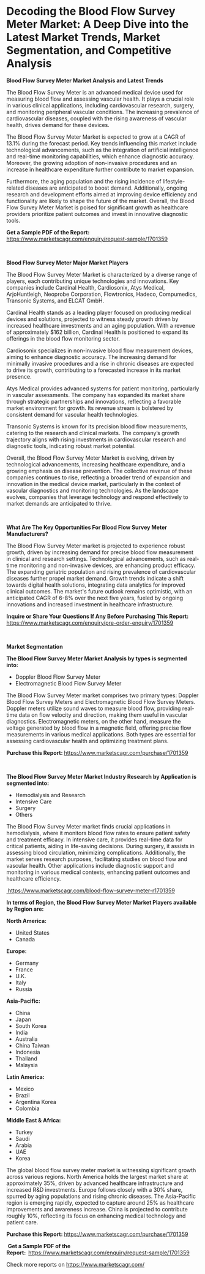 <p><h1>Decoding the Blood Flow Survey Meter Market: A Deep Dive into the Latest Market Trends, Market Segmentation, and Competitive Analysis</h1></p><p><strong>Blood Flow Survey Meter Market Analysis and Latest Trends</strong></p>
<p><p>The Blood Flow Survey Meter is an advanced medical device used for measuring blood flow and assessing vascular health. It plays a crucial role in various clinical applications, including cardiovascular research, surgery, and monitoring peripheral vascular conditions. The increasing prevalence of cardiovascular diseases, coupled with the rising awareness of vascular health, drives demand for these devices.</p><p>The Blood Flow Survey Meter Market is expected to grow at a CAGR of 13.1% during the forecast period. Key trends influencing this market include technological advancements, such as the integration of artificial intelligence and real-time monitoring capabilities, which enhance diagnostic accuracy. Moreover, the growing adoption of non-invasive procedures and an increase in healthcare expenditure further contribute to market expansion. </p><p>Furthermore, the aging population and the rising incidence of lifestyle-related diseases are anticipated to boost demand. Additionally, ongoing research and development efforts aimed at improving device efficiency and functionality are likely to shape the future of the market. Overall, the Blood Flow Survey Meter Market is poised for significant growth as healthcare providers prioritize patient outcomes and invest in innovative diagnostic tools.</p></p>
<p><strong>Get a Sample PDF of the Report:&nbsp;</strong> <a href="https://www.marketscagr.com/enquiry/request-sample/1701359?utm_campaign=1995&utm_medium=2&utm_source=Github&utm_content=ia&utm_term=09012025&utm_id=blood-flow-survey-meter">https://www.marketscagr.com/enquiry/request-sample/1701359</a></p>
<p>&nbsp;</p>
<p><strong>Blood Flow Survey Meter Major Market Players</strong></p>
<p><p>The Blood Flow Survey Meter Market is characterized by a diverse range of players, each contributing unique technologies and innovations. Key companies include Cardinal Health, Cardiosonix, Atys Medical, ArjoHuntleigh, Neoprobe Corporation, Flowtronics, Hadeco, Compumedics, Transonic Systems, and ELCAT GmbH.</p><p>Cardinal Health stands as a leading player focused on producing medical devices and solutions, projected to witness steady growth driven by increased healthcare investments and an aging population. With a revenue of approximately $162 billion, Cardinal Health is positioned to expand its offerings in the blood flow monitoring sector.</p><p>Cardiosonix specializes in non-invasive blood flow measurement devices, aiming to enhance diagnostic accuracy. The increasing demand for minimally invasive procedures and a rise in chronic diseases are expected to drive its growth, contributing to a forecasted increase in its market presence.</p><p>Atys Medical provides advanced systems for patient monitoring, particularly in vascular assessments. The company has expanded its market share through strategic partnerships and innovations, reflecting a favorable market environment for growth. Its revenue stream is bolstered by consistent demand for vascular health technologies.</p><p>Transonic Systems is known for its precision blood flow measurements, catering to the research and clinical markets. The company’s growth trajectory aligns with rising investments in cardiovascular research and diagnostic tools, indicating robust market potential.</p><p>Overall, the Blood Flow Survey Meter Market is evolving, driven by technological advancements, increasing healthcare expenditure, and a growing emphasis on disease prevention. The collective revenue of these companies continues to rise, reflecting a broader trend of expansion and innovation in the medical device market, particularly in the context of vascular diagnostics and monitoring technologies. As the landscape evolves, companies that leverage technology and respond effectively to market demands are anticipated to thrive.</p></p>
<p>&nbsp;</p>
<p><strong>What Are The Key Opportunities For Blood Flow Survey Meter Manufacturers?</strong></p>
<p><p>The Blood Flow Survey Meter market is projected to experience robust growth, driven by increasing demand for precise blood flow measurement in clinical and research settings. Technological advancements, such as real-time monitoring and non-invasive devices, are enhancing product efficacy. The expanding geriatric population and rising prevalence of cardiovascular diseases further propel market demand. Growth trends indicate a shift towards digital health solutions, integrating data analytics for improved clinical outcomes. The market's future outlook remains optimistic, with an anticipated CAGR of 6-8% over the next five years, fueled by ongoing innovations and increased investment in healthcare infrastructure.</p></p>
<p><strong>Inquire or Share Your Questions If Any Before Purchasing This Report:</strong> <a href="https://www.marketscagr.com/enquiry/pre-order-enquiry/1701359?utm_campaign=1995&utm_medium=2&utm_source=Github&utm_content=ia&utm_term=09012025&utm_id=blood-flow-survey-meter">https://www.marketscagr.com/enquiry/pre-order-enquiry/1701359</a></p>
<p>&nbsp;</p>
<p><strong>Market Segmentation</strong></p>
<p><strong>The Blood Flow Survey Meter Market Analysis by types is segmented into:</strong></p>
<p><ul><li>Doppler Blood Flow Survey Meter</li><li>Electromagnetic Blood Flow Survey Meter</li></ul></p>
<p><p>The Blood Flow Survey Meter market comprises two primary types: Doppler Blood Flow Survey Meters and Electromagnetic Blood Flow Survey Meters. Doppler meters utilize sound waves to measure blood flow, providing real-time data on flow velocity and direction, making them useful in vascular diagnostics. Electromagnetic meters, on the other hand, measure the voltage generated by blood flow in a magnetic field, offering precise flow measurements in various medical applications. Both types are essential for assessing cardiovascular health and optimizing treatment plans.</p></p>
<p><strong>Purchase this Report:&nbsp;</strong><a href="https://www.marketscagr.com/purchase/1701359?utm_campaign=1995&utm_medium=2&utm_source=Github&utm_content=ia&utm_term=09012025&utm_id=blood-flow-survey-meter">https://www.marketscagr.com/purchase/1701359</a></p>
<p>&nbsp;</p>
<p><strong>The Blood Flow Survey Meter Market Industry Research by Application is segmented into:</strong></p>
<p><ul><li>Hemodialysis and Research</li><li>Intensive Care</li><li>Surgery</li><li>Others</li></ul></p>
<p><p>The Blood Flow Survey Meter market finds crucial applications in hemodialysis, where it monitors blood flow rates to ensure patient safety and treatment efficacy. In intensive care, it provides real-time data for critical patients, aiding in life-saving decisions. During surgery, it assists in assessing blood circulation, minimizing complications. Additionally, the market serves research purposes, facilitating studies on blood flow and vascular health. Other applications include diagnostic support and monitoring in various medical contexts, enhancing patient outcomes and healthcare efficiency.</p></p>
<p><a href="https://www.marketscagr.com/blood-flow-survey-meter-r1701359?utm_campaign=1995&utm_medium=2&utm_source=Github&utm_content=ia&utm_term=09012025&utm_id=blood-flow-survey-meter">&nbsp;https://www.marketscagr.com/blood-flow-survey-meter-r1701359</a></p>
<p><strong>In terms of Region, the Blood Flow Survey Meter Market Players available by Region are:</strong></p>
<p>
    <p> <strong> North America: </strong>
        <ul>
            <li>United States</li>
            <li>Canada</li>
        </ul>
        </p> 
    <p> <strong> Europe: </strong>
        <ul>
            <li>Germany</li>
            <li>France</li>
            <li>U.K.</li>
            <li>Italy</li>
            <li>Russia</li>
        </ul>
        </p> 
    <p> <strong> Asia-Pacific: </strong>
        <ul>
            <li>China</li>
            <li>Japan</li>
            <li>South Korea</li>
            <li>India</li>
            <li>Australia</li>
            <li>China Taiwan</li>
            <li>Indonesia</li>
            <li>Thailand</li>
            <li>Malaysia</li>
        </ul>
        </p> 
    <p> <strong> Latin America: </strong>
        <ul>
            <li>Mexico</li>
            <li>Brazil</li>
            <li>Argentina Korea</li>
            <li>Colombia</li>
        </ul>
        </p> 
    <p> <strong> Middle East & Africa: </strong>
        <ul>
            <li>Turkey</li>
            <li>Saudi</li>
            <li>Arabia</li>
            <li>UAE</li>
            <li>Korea</li>
        </ul>
    </p>
    </p>
<p><p>The global blood flow survey meter market is witnessing significant growth across various regions. North America holds the largest market share at approximately 35%, driven by advanced healthcare infrastructure and increased R&D investments. Europe follows closely with a 30% share, spurred by aging populations and rising chronic diseases. The Asia-Pacific region is emerging rapidly, expected to capture around 25% as healthcare improvements and awareness increase. China is projected to contribute roughly 10%, reflecting its focus on enhancing medical technology and patient care.</p></p>
<p><strong>Purchase this Report: </strong><a href="https://www.marketscagr.com/purchase/1701359?utm_campaign=1995&utm_medium=2&utm_source=Github&utm_content=ia&utm_term=09012025&utm_id=blood-flow-survey-meter">https://www.marketscagr.com/purchase/1701359</a></p>
<p>&nbsp;<strong>Get a Sample PDF of the Report:&nbsp;&nbsp;</strong><a href="https://www.marketscagr.com/enquiry/request-sample/1701359?utm_campaign=1995&utm_medium=2&utm_source=Github&utm_content=ia&utm_term=09012025&utm_id=blood-flow-survey-meter">https://www.marketscagr.com/enquiry/request-sample/1701359</a></p>
<p><strong></strong></p>
<p>Check more reports on <a href="https://www.marketscagr.com/?utm_campaign=1995&utm_medium=2&utm_source=Github&utm_content=ia&utm_term=09012025&utm_id=blood-flow-survey-meter">https://www.marketscagr.com/</a></p>